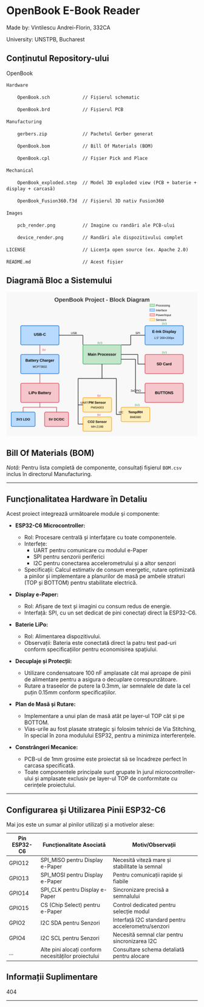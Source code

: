 # OpenBook E-Book Reader
Made by: Vintilescu Andrei-Florin, 332CA

University: UNSTPB, Bucharest

## Conținutul Repository-ului

OpenBook

    Hardware

        OpenBook.sch            // Fișierul schematic

        OpenBook.brd            // Fișierul PCB

    Manufacturing

        gerbers.zip             // Pachetul Gerber generat

        OpenBook.bom            // Bill Of Materials (BOM)

        OpenBook.cpl            // Fișier Pick and Place

    Mechanical

        OpenBook_exploded.step  // Model 3D exploded view (PCB + baterie + display + carcasă)

        OpenBook_Fusion360.f3d  // Fișierul 3D nativ Fusion360

    Images

        pcb_render.png          // Imagine cu randări ale PCB-ului

        device_render.png       // Randări ale dispozitivului complet

    LICENSE                     // Licența open source (ex. Apache 2.0)

    README.md                   // Acest fișier

## Diagramă Bloc a Sistemului
![Diagrama bloc a proiectului OpenBook](./block_diagram.svg)

## Bill Of Materials (BOM)

*Notă:* Pentru lista completă de componente, consultați fișierul `BOM.csv` inclus în directorul Manufacturing.

---

## Funcționalitatea Hardware în Detaliu

Acest proiect integrează următoarele module și componente:

- **ESP32-C6 Microcontroller:**  
  - Rol: Procesare centrală și interfațare cu toate componentele.  
  - Interfețe:  
    - UART pentru comunicare cu modulul e-Paper  
    - SPI pentru senzorii periferici  
    - I2C pentru conectarea accelerometrului și a altor senzori  
  - Specificații: Calcul estimativ de consum energetic, rutare optimizată a pinilor și implementare a planurilor de masă pe ambele straturi (TOP și BOTTOM) pentru stabilitate electrică.

- **Display e-Paper:**  
  - Rol: Afișare de text și imagini cu consum redus de energie.  
  - Interfață: SPI, cu un set dedicat de pini conectați direct la ESP32-C6.
  
- **Baterie LiPo:**  
  - Rol: Alimentarea dispozitivului.  
  - Observații: Bateria este conectată direct la patru test pad-uri conform specificațiilor pentru economisirea spațiului.  
 
- **Decuplaje și Protecții:**  
  - Utilizare condensatoare 100 nF amplasate cât mai aproape de pinii de alimentare pentru a asigura o decuplare corespunzătoare.  
  - Rutare a traseelor de putere la 0.3mm, iar semnalele de date la cel puțin 0.15mm conform specificațiilor.

- **Plan de Masă și Rutare:**  
  - Implementare a unui plan de masă atât pe layer-ul TOP cât și pe BOTTOM.  
  - Vias-urile au fost plasate strategic și folosim tehnici de Via Stitching, în special în zona modulului ESP32, pentru a minimiza interferențele.

- **Constrângeri Mecanice:**  
  - PCB-ul de 1mm grosime este proiectat să se încadreze perfect în carcasa specificată.  
  - Toate componentele principale sunt grupate în jurul microcontroller-ului și amplasate exclusiv pe layer-ul TOP de conformitate cu cerințele proiectului.

---

## Configurarea și Utilizarea Pinii ESP32-C6

Mai jos este un sumar al pinilor utilizați și a motivelor alese:

| Pin ESP32-C6 | Funcționalitate Asociată         | Motiv/Observații                              |
|--------------|----------------------------------|-----------------------------------------------|
| GPIO12       | SPI_MISO pentru Display e-Paper  | Necesită viteză mare și stabilitate la semnal  |
| GPIO13       | SPI_MOSI pentru Display e-Paper  | Pentru comunicații rapide și fiabile           |
| GPIO14       | SPI_CLK pentru Display e-Paper   | Sincronizare precisă a semnalului              |
| GPIO15       | CS (Chip Select) pentru e-Paper  | Control dedicated pentru selecție modul         |
| GPIO2        | I2C SDA pentru Senzori           | Interfață I2C standard pentru accelerometru/senzori |
| GPIO4        | I2C SCL pentru Senzori           | Necesită semnal clar pentru sincronizarea I2C  |
| ...          | Alte pini alocați conform necesităților proiectului | Consultare schema detaliată pentru alocare        |


## Informații Suplimentare

  404

---

